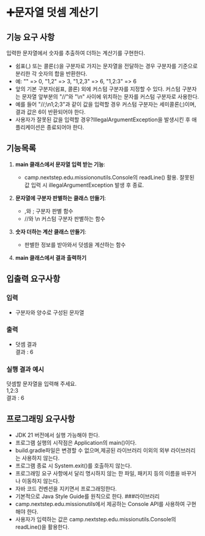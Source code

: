 # ➕문자열 덧셈 계산기

## 기능 요구 사항
입력한 문자열에서 숫자를 추출하여 더하는 계산기를 구현한다.
* 쉼표(,) 또는 콜론(:)을 구분자로 가지는 문자열을 전달하는 경우 구분자를 기준으로 분리한 각 숫자의 합을 반환한다.
* 예: "" => 0, "1,2" => 3, "1,2,3" => 6, "1,2:3" => 6
* 앞의 기본 구분자(쉼표, 콜론) 외에 커스텀 구분자를 지정할 수 있다. 커스텀 구분자는 문자열 앞부분의 "//"와 "\n" 사이에 위치하는 문자를 커스텀 구분자로 사용한다.
* 예를 들어 "//;\n1;2;3"과 같이 값을 입력할 경우 커스텀 구분자는 세미콜론(;)이며, 결과 값은 6이 반환되어야 한다.
* 사용자가 잘못된 값을 입력할 경우?IllegalArgumentException을 발생시킨 후 애플리케이션은 종료되어야 한다.
## 기능목록
1. **main 클래스에서 문자열 입력 받는 기능**:  
   - camp.nextstep.edu.missiononutils.Console의 readLine() 활용. 잘못된 값 입력 시 illegalArgumentException 발생 후 종료.
   
2. **문자열에 구분자 판별하는 클래스 만들기**:  
   - ,와 ; 구분자 판별 함수  
   - //와 \n 커스텀 구분자 판별하는 함수

3. **숫자 더하는 계산 클래스 만들기**:  
   - 판별한 정보를 받아와서 덧셈을 계산하는 함수

4. **main 클래스에서 결과 출력하기**
## 입출력 요구사항
### 입력  
- 구분자와 양수로 구성된 문자열  
### 출력  
- 덧셈 결과  
결과 : 6  
### 실행 결과 예시  
  덧셈할 문자열을 입력해 주세요.  
  1,2:3  
  결과 : 6
## 프로그래밍 요구사항
* JDK 21 버전에서 실행 가능해야 한다.
* 프로그램 실행의 시작점은 Application의 main()이다.
* build.gradle파일은 변경할 수 없으며,제공된 라이브러리 이외의 외부 라이브러리는 사용하지 않는다.
* 프로그램 종료 시 System.exit()를 호출하지 않는다.
* 프로그래밍 요구 사항에서 달리 명시하지 않는 한 파일, 패키지 등의 이름을 바꾸거나 이동하지 않는다.
* 자바 코드 컨벤션을 지키면서 프로그래밍한다.
* 기본적으로 Java Style Guide를 원칙으로 한다.
###라이브러리
* camp.nextstep.edu.missionutils에서 제공하는 Console API를 사용하여 구현해야 한다.
* 사용자가 입력하는 값은 camp.nextstep.edu.missionutils.Console의 readLine()을 활용한다.

